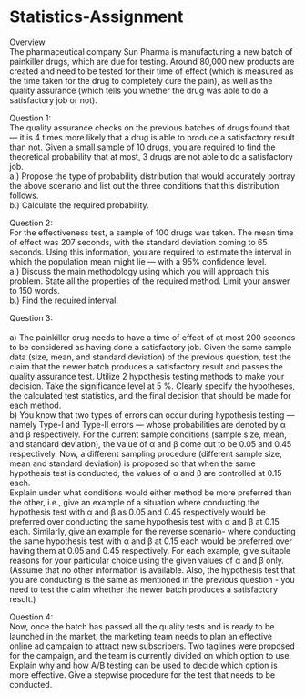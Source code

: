 # Statistics-Assignment

Overview</br>
The pharmaceutical company Sun Pharma is manufacturing a new batch of painkiller drugs, which are due for testing. Around 80,000 new products are created and need to be tested for their time of effect (which is measured as the time taken for the drug to completely cure the pain), as well as the quality assurance (which tells you whether the drug was able to do a satisfactory job or not).

Question 1:</br>
The quality assurance checks on the previous batches of drugs found that — it is 4 times more likely that a drug is able to produce a satisfactory result than not.
Given a small sample of 10 drugs, you are required to find the theoretical probability that at most, 3 drugs are not able to do a satisfactory job.
</br>a.) Propose the type of probability distribution that would accurately portray the above scenario and list out the three conditions that this distribution follows.
</br>b.)  Calculate the required probability.

Question 2:</br>
For the effectiveness test, a sample of 100 drugs was taken. The mean time of effect was 207 seconds, with the standard deviation coming to 65 seconds. Using this information, you are required to estimate the interval in which the population mean might lie — with a 95% confidence level.
</br>a.) Discuss the main methodology using which you will approach this problem. State all the properties of the required method. Limit your answer to 150 words.
</br>b.) Find the required interval.

Question 3:</br>
</br>a) The painkiller drug needs to have a time of effect of at most 200 seconds to be considered as having done a satisfactory job. Given the same sample data (size, mean, and standard deviation) of the previous question, test the claim that the newer batch produces a satisfactory result and passes the quality assurance test. Utilize 2 hypothesis testing methods to make your decision. Take the significance level at 5 %. Clearly specify the hypotheses, the calculated test statistics, and the final decision that should be made for each method.
</br>b) You know that two types of errors can occur during hypothesis testing — namely Type-I and Type-II errors — whose probabilities are denoted by α and β respectively. For the current sample conditions (sample size, mean, and standard deviation), the value of α and β come out to be 0.05 and 0.45 respectively.
Now, a different sampling procedure (different sample size, mean and standard deviation) is proposed so that when the same hypothesis test is conducted, the values of α and β are controlled at 0.15 each.
</br>Explain under what conditions would either method be more preferred than the other, i.e., give an example of a situation where conducting the hypothesis test with α and β as  0.05 and 0.45 respectively would be preferred over conducting the same hypothesis test with α and β at 0.15 each. Similarly, give an example for the reverse scenario- where conducting the same hypothesis test with α and β at 0.15 each would be preferred over having them at 0.05 and 0.45 respectively.
For each example, give suitable reasons for your particular choice using the given values of α and β only. (Assume that no other information is available. Also, the hypothesis test that you are conducting is the same as mentioned in the previous question - you need to test the claim whether the newer batch produces a satisfactory result.)

Question 4:</br>
Now, once the batch has passed all the quality tests and is ready to be launched in the market, the marketing team needs to plan an effective online ad campaign to attract new subscribers. Two taglines were proposed for the campaign, and the team is currently divided on which option to use.
Explain why and how A/B testing can be used to decide which option is more effective. Give a stepwise procedure for the test that needs to be conducted.
